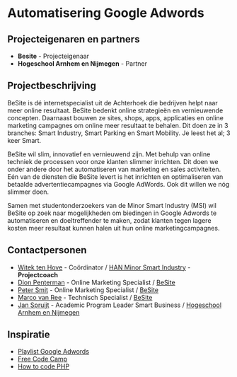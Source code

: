 # Automatisering Google Adwords

## Projecteigenaren en partners
+ **Besite** - Projecteigenaar
+ **Hogeschool Arnhem en Nijmegen** - Partner

## Projectbeschrijving
BeSite is dé internetspecialist uit de Achterhoek die bedrijven helpt naar meer online resultaat. BeSite bedenkt online strategieën en vernieuwende concepten. Daarnaast bouwen ze sites, shops, apps, applicaties en online marketing campagnes om online meer resultaat te behalen. Dit doen ze in 3 branches: Smart Industry, Smart Parking en Smart Mobility. Je leest het al; 3 keer Smart. 

BeSite wil slim, innovatief en vernieuwend zijn. Met behulp van online techniek de processen voor onze klanten slimmer inrichten. Dit doen we onder andere door het automatiseren van marketing en sales activiteiten. Eén van de diensten die BeSite levert is het inrichten en optimaliseren van betaalde advertentiecampagnes via Google AdWords. Ook dit willen we nóg slimmer doen.

Samen met studentonderzoekers van de Minor Smart Industry (MSI) wil BeSite op zoek naar mogelijkheden om biedingen in Google Adwords te automatiseren en doeltreffender te maken, zodat klanten tegen lagere kosten meer resultaat kunnen halen uit hun online marketingcampagnes. 


## Contactpersonen
+ [Witek ten Hove](https://www.linkedin.com/in/witektenhove/) - Coördinator / [HAN Minor Smart Industry](https://witusj.github.io/MinorSI/) - **Projectcoach** 
+ [Dion Penterman](https://www.besite.nl/) - Online Marketing Specialist / [BeSite](https://www.besite.nl/)
+ [Peter Smit](https://www.besite.nl/) - Online Marketing Specialist / [BeSite](https://www.besite.nl/)
+ [Marco van Ree](https://www.besite.nl/) - Technisch Specialist / [BeSite](https://www.besite.nl/)
+ [Jan Spruijt](linkedin.com/in/janspruijt) - Academic Program Leader Smart Business / [Hogeschool Arnhem en Nijmegen](https://www.han.nl/)
  
## Inspiratie
+ [Playlist Google Adwords](https://www.youtube.com/playlist?list=PL9piTIvKJnJPB729hcZYSEXCsQFyeJV44)
+ [Free Code Camp](https://www.freecodecamp.org/)
+ [How to code PHP](https://youtu.be/qVU3V0A05k8)
